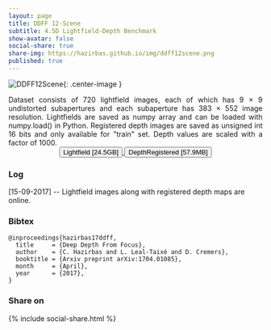 ```yaml
---
layout: page
title: DDFF 12-Scene
subtitle: 4.5D Lightfield-Depth Benchmark
show-avatar: false
social-share: true
share-img: https://hazirbas.github.io/img/ddff12scene.png
published: true
---
```


![DDFF12Scene]({{site.baseurl}}/img/ddff12scene.png){: .center-image }
<br>

<div style="text-align: justify">
Dataset consists of 720 lightfield images, each of which has 9 × 9 undistorted subapertures and each subaperture has 383 × 552 image resolution. Lightfields are saved as numpy array and can be loaded with numpy.load() in Python. Registered depth images are saved as unsigned int 16 bits and only available for "train" set. Depth values are scaled with a factor of 1000.
</div>

<div style="text-align: center">
<a href="https://vision.in.tum.de/webarchive/hazirbas/ddff12scene/lightfield.tar.gz">
<button class="button buttonpaper">Lightfield [24.5GB]</button>
</a>
<a href="https://vision.in.tum.de/webarchive/hazirbas/ddff12scene/depthregistered.tar.gz">
<button class="button buttonpaper">DepthRegistered [57.9MB]</button>
</a>
</div>

### Log
[15-09-2017] -- Lightfield images along with registered depth maps are online.

### Bibtex
```
@inproceedings{hazirbas17ddff,
  title     = {Deep Depth From Focus},
  author    = {C. Hazirbas and L. Leal-Taixé and D. Cremers},
  booktitle = {Arxiv preprint arXiv:1704.01085},
  month     = {April},
  year      = {2017},
}
```

### Share on
{% include social-share.html %}
